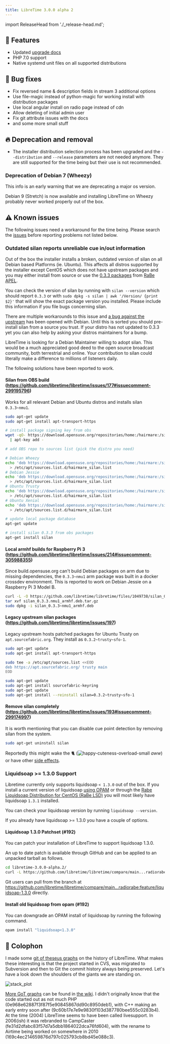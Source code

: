 ```yaml
---
title: LibreTime 3.0.0 alpha 2
---
```


import ReleaseHead from './\_release-head.md';

<ReleaseHead date="2017-07-11" version="3.0.0-alpha.2"/>

## :rocket: Features

- Updated [upgrade docs](https://libretime.org/docs/admin-manual/setup/upgrade/)
- PHP 7.0 support
- Native systemd unit files on all supported distributions

## :bug: Bug fixes

- Fix reversed name & description fields in stream 3 additional options
- Use file-magic instead of python-magic for working install with distribution packages
- Use local angular install on radio page instead of cdn
- Allow deleting of initial admin user
- Fix git attribute issues with the docs
- and some more small stuff

## :fire: Deprecation and removal

- The installer distribution selection process has been upgraded and the `--distribution` and `--release` parameters are not needed anymore. They are still supported for the time being but their use is not recommended.

### Deprecation of Debian 7 (Wheezy)

This info is an early warning that we are deprecating a major os version.

Debian 9 (Stretch) is now available and installing LibreTime on Wheezy probably never worked properly out of the box.

## :warning: Known issues

The following issues need a workaround for the time being. Please search the [issues](https://github.com/libretime/libretime/issues) before reporting problems not listed below.

### Outdated silan reports unreliable cue in/out information

Out of the box the installer installs a broken, outdated version of silan on all Debian based Platforms (ie. Ubuntu). This affects all distros supported by the installer except CentOS which does not have upstream packages and you may either install from source or use the [0.3.3 packages](https://github.com/radiorabe/centos-rpm-silan) from [RaBe APEL](https://build.opensuse.org/project/show/home:radiorabe:audio).

You can check the version of silan by running with `silan --version` which should report `0.3.3` or with `sudo dpkg -s silan | awk '/Version/ {print $2}'` that will show the exact package version you installed. Please include this information if you file bugs concerning silan.

There are multiple workarounds to this issue and [a bug against the upstream](https://bugs.debian.org/cgi-bin/bugreport.cgi?bug=855319) has been opened with Debian. Until this is sorted you should pre-install silan from a source you trust. If your distro has not updated to 0.3.3 yet you can also help by asking your distros maintainers for a bump.

LibreTime is looking for a Debian Maintainer willing to adopt silan. This would be a much appreciated good deed to the open source broadcast community, both terrestrial and online. Your contribution to silan could literally make a difference to millions of listeners daily.

The following solutions have been reported to work.

#### Silan from OBS build (https://github.com/libretime/libretime/issues/177#issuecomment-299195796)

Works for all relevant Debian and Ubuntu distros and installs silan `0.3.3~nmu1`.

```bash
sudo apt-get update
sudo apt-get install apt-transport-https

# install package signing key from obs
wget -qO- https://download.opensuse.org/repositories/home:/hairmare:/silan/Debian_7.0/Release.key \
  | apt-key add -

# add OBS repo to sources list (pick the distro you need)

# Debian Wheezy
echo 'deb https://download.opensuse.org/repositories/home:/hairmare:/silan/Debian_7.0 ./' \
  > /etc/apt/sources.list.d/hairmare_silan.list
# Debian Jessie
echo 'deb https://download.opensuse.org/repositories/home:/hairmare:/silan/Debian_8.0 ./' \
  > /etc/apt/sources.list.d/hairmare_silan.list
# Ubuntu Trusty
echo 'deb https://download.opensuse.org/repositories/home:/hairmare:/silan/xUbuntu_14.04 ./' \
  > /etc/apt/sources.list.d/hairmare_silan.list
# Ubuntu Xenial
echo 'deb https://download.opensuse.org/repositories/home:/hairmare:/silan/xUbuntu_16.04 ./' \
  > /etc/apt/sources.list.d/hairmare_silan.list

# update local package database
apt-get update

# install silan 0.3.3 from obs packages
apt-get install silan
```

#### Local armhf builds for Raspberry Pi 3 (https://github.com/libretime/libretime/issues/214#issuecomment-305988355)

Since build.opensuse.org can't build Debian packages on arm due to missing dependencies, the `0.3.3~nmu1` arm package was built in a docker crossdev environment. This is reported to work on Debian Jessie on a Raspberry Pi 3 Model B.

```bash
curl -L -O https://github.com/libretime/libretime/files/1049738/silan_0.3.3.nmu1_armhf.deb.tar.gz
tar xvf silan_0.3.3.nmu1_armhf.deb.tar.gz
sudo dpkg -i silan_0.3.3~nmu1_armhf.deb
```

#### Legacy upstream silan packages (https://github.com/libretime/libretime/issues/197)

Legacy upstream hosts patched packages for Ubuntu Trusty on `apt.sourcefabric.org`. They install as `0.3.2~trusty~sfo-1`.

```bash
sudo apt-get update
sudo apt-get install apt-transport-https

sudo tee -a /etc/apt/sources.list <<EOD
deb https://apt.sourcefabric.org/ trusty main
EOD

sudo apt-get update
sudo apt-get install sourcefabric-keyring
sudo apt-get update
sudo apt-get install --reinstall silan=0.3.2~trusty~sfo-1
```

#### Remove silan completely (https://github.com/libretime/libretime/issues/193#issuecomment-299174997)

It is worth mentioning that you can disable cue point detection by removing silan from the system.

```bash
sudo apt-get uninstall silan
```

Reportedly this might wake the :cat2: (![happy-cuteness-overload-small](https://user-images.githubusercontent.com/116588/26853726-6d5bd6be-4b13-11e7-9dbd-9d7333e828c5.png) _aww_) or have other [side effects](https://github.com/libretime/libretime/issues/214#issuecomment-305748757).

### Liquidsoap >= 1.3.0 Support

Libretime currently only supports liquidsoap `< 1.3.0` out of the box. If you install a current version of liquidsoap [using OPAM](https://www.liquidsoap.info/) or through the [Rabe Liquidsoap Distribution for CentOS (RaBe LSD)](https://build.opensuse.org/project/show/home:radiorabe:liquidsoap) you will most likely have liquidsoap `1.3.1` installed.

You can check your liquidsoap version by running `liquidsoap --version`.

If you already have liquidsoap >= 1.3.0 you have a couple of options.

#### Liquidsoap 1.3.0 Patchset (#192)

You can patch your installation of LibreTime to support liquidsoap 1.3.0.

An up to date patch is available through GitHub and can be applied to an unpacked tarball as follows.

```bash
cd libretime-3.0.0-alpha.2/
curl -L https://github.com/libretime/libretime/compare/main...radiorabe:feature/liquidsoap-1.3.0.patch | patch -p1
```

Git users can pull from the branch at https://github.com/libretime/libretime/compare/main...radiorabe:feature/liquidsoap-1.3.0 directly.

#### Install old liquidsoap from opam (#192)

You can downgrade an OPAM install of liquidsoap by running the following command.

```bash
opam install "liquidsoap<1.3.0"
```

## :memo: Colophon

I made some [git of theseus graphs](https://erikbern.com/2016/12/05/the-half-life-of-code.html) on the history of LibreTime. What makes these interesting is that the project started in CVS, was migrated to Subversion and then to Git the commit history always being preserved. Let's have a look down the shoulders of the giants we are standing on.

![stack_plot](https://user-images.githubusercontent.com/116588/26903309-efa373ce-4bdc-11e7-8ce7-c60a72635639.png)

[More GoT graphs](https://github.com/libretime/libretime/wiki/Git-of-Theseus) can be found in [the wiki](https://github.com/libretime/libretime/wiki). I didn't originally know that the code started out as not much PHP (0e968e62887f3f87f5e90845867dd90c8950deb1), with C++ making an early entry soon after (9c60b17e7e9e9830f103d387780bee555c0283b4). At the time (2004) LibreTime seems to have been called livesupport. In 2006(ish) it was rebranded to CampCaster (fe31d2dfabc83f57d7a5dbb1864022dca76fd604), with the rename to Airtime being worked on somewhere in 2010 (169c4ec214659876d797c025793cb8bd45e088c3).
